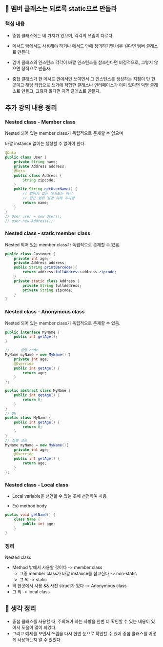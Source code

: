 ## 📖 멤버 클래스는 되로록 static으로 만들라

### 핵심 내용

- 중첩 클래스에는 네 가지가 있으며, 각각의 쓰임이 다르다.

- 메서드 밖에서도 사용해야 하거나 메서드 안에 정의하기엔 너무 길다면 멤버 클래스로 만든다.

- 멤버 클래스의 인스턴스 각각이 바깥 인스턴스를 참조한다면 비정적으로, 그렇지 않으면 정적으로 만들자.

- 중첩 클래스가 한 메서드 안에서만 쓰이면서 그 인스턴스를 생성하는 지점이 단 한 곳이고 해당 타입으로 쓰기에 적합한 클래스나 인터페이스가 이미 있다면 익명 클래스로 만들고, 그렇지 않다면 지역 클래스로 만들자.

## 추가 강의 내용 정리

### Nested class - Member class

Nested 되어 있는 member class가 독립적으로 존재할 수 없으며

바깥 instance 없이는 생성할 수 없아야 한다.

```java
@Data
public class User {
    private String name;
    private Address address;
    @Data
    public class Address {
        String zipcode;
    }
    public String getUserName() {
        // 의미가 있는 메서드는 아님
        // 접근 범위 설명 위해 추가함
        return name;
    }
}
// User user = new User();
// user.new Address();
```

### Nested class - static member class

Nested 되어 있는 member class가 독립적으로 존재할 수 있음.

```java
public class Customer {
    private int age;
    private Address address;
    public String printBarcode(){
        return address.fullAddress+address.zipcode;
    }
    private static class Address {
        private String fullAddress;
        private String zipcode;
    }
}
```

### Nested class - Anonymous class

Nested 되어 있는 member class가 독립적으로 존재할 수 있음.

```java
public interface MyName {
    public int getAge();
}

// ... 실행 code
MyName myName = new MyName() {
    private int age;
    @Override
    public int getAge() {
        return age;
    }
};
```
```java
public abstract class MyName {
    public int getAge() {
        return 0;
    }
}
// OR
public class MyName {
    public int getAge() {
        return 0;
    }
}
// 실행 코드
MyName myName = new MyName(){
    private int age;
    @Override
    public int getAge() {
        return age;
    }
};
```

### Nested class - Local class

- Local variable을 선언할 수 있는 곳에 선언하여 사용

- Ex) method body

```java
public void getName() {
    class Name {
        public int age;
    }
}
```

### 정리

Nested class

- Method 밖에서 사용할 것이다 -> member class
    - 그중 member class가 바깥 instance를 참고한다 -> non-static
    - 그 외 -> static
- 딱 한곳에서 사용 && 사전 struct가 있다 -> Anonymous class
- 그 외 -> local class


## 🤔 생각 정리
- 중첩 클래스를 사용할 때, 주의해야 하는 사항을 한번 더 확인할 수 있는 내용이 있어서 도움이 많이 되었다.
- 그리고 예제를 보면서 쓰림을 다시 한번 눈으로 확인할 수 있어 중첩 클래스를 어떻게 사용하는지 알 수 있었다.

